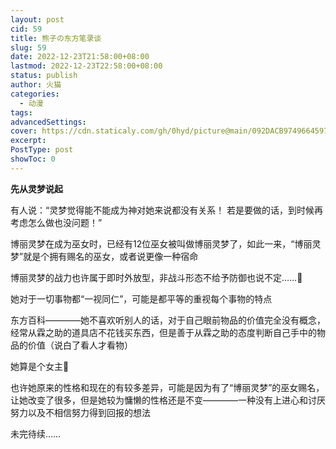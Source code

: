 ```yaml
---
layout: post
cid: 59
title: 熊子の东方笔录谈
slug: 59
date: 2022-12-23T21:58:00+08:00
lastmod: 2022-12-23T22:58:00+08:00
status: publish
author: 火猫
categories: 
  - 动漫
tags: 
advancedSettings: 
cover: https://cdn.staticaly.com/gh/0hyd/picture@main/092DACB97496645978D9500E72D269E4.jpg
excerpt: 
PostType: post
showToc: 0
---
```


**先从灵梦说起**

有人说：“灵梦觉得能不能成为神对她来说都没有关系！ 若是要做的话，到时候再考虑怎么做也没问题！”

博丽灵梦在成为巫女时，已经有12位巫女被叫做博丽灵梦了，如此一来，“博丽灵梦”就是个拥有赐名的巫女，或者说更像一种宿命

博丽灵梦的战力也许属于即时外放型，非战斗形态不给予防御也说不定……🤔
  
她对于一切事物都“一视同仁”，可能是都平等的重视每个事物的特点
 
东方百科————她不喜欢听别人的话，对于自己眼前物品的价值完全没有概念，经常从霖之助的道具店不花钱买东西，但是善于从霖之助的态度判断自己手中的物品的价值（说白了看人才看物）

她算是个女主🤔

也许她原来的性格和现在的有较多差异，可能是因为有了“博丽灵梦”的巫女赐名，让她改变了很多，但是她较为慵懒的性格还是不变————一种没有上进心和讨厌努力以及不相信努力得到回报的想法

未完待续……
